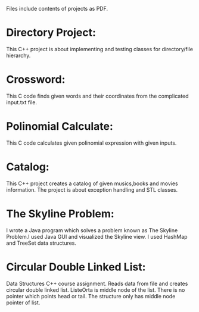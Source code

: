 Files include contents of projects as PDF. 

# Directory Project: 
This C++ project is about implementing and testing classes for directory/file hierarchy.

# Crossword:
This C code finds given words and their coordinates from the complicated input.txt file.

# Polinomial Calculate:
This C code calculates given polinomial expression with given inputs.

# Catalog:
This C++ project creates a catalog of given musics,books and movies information. The project is about exception handling and STL classes.

# The Skyline Problem:
I wrote a Java program which solves a problem known as The Skyline Problem.I used Java GUI and visualized the Skyline view. I used HashMap and TreeSet data structures.

# Circular Double Linked List:
Data Structures C++ course assignment. Reads data from file and creates circular double linked list. ListeOrta is middle node of the list. There is no pointer which points head or tail. The structure only has middle node pointer of list.
